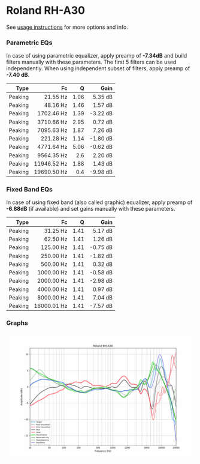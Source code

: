 # Roland RH-A30
See [usage instructions](https://github.com/jaakkopasanen/AutoEq#usage) for more options and info.

### Parametric EQs
In case of using parametric equalizer, apply preamp of **-7.34dB** and build filters manually
with these parameters. The first 5 filters can be used independently.
When using independent subset of filters, apply preamp of **-7.40 dB**.

| Type    | Fc          |    Q | Gain     |
|--------:|------------:|-----:|---------:|
| Peaking | 21.55 Hz    | 1.06 | 5.35 dB  |
| Peaking | 48.16 Hz    | 1.46 | 1.57 dB  |
| Peaking | 1702.46 Hz  | 1.39 | -3.22 dB |
| Peaking | 3710.66 Hz  | 2.95 | 0.72 dB  |
| Peaking | 7095.63 Hz  | 1.87 | 7.26 dB  |
| Peaking | 221.28 Hz   | 1.14 | -1.80 dB |
| Peaking | 4771.64 Hz  | 5.06 | -0.62 dB |
| Peaking | 9564.35 Hz  | 2.6  | 2.20 dB  |
| Peaking | 11946.52 Hz | 1.88 | 1.43 dB  |
| Peaking | 19690.50 Hz | 0.4  | -9.98 dB |

### Fixed Band EQs
In case of using fixed band (also called graphic) equalizer, apply preamp of **-6.88dB**
(if available) and set gains manually with these parameters.

| Type    | Fc          |    Q | Gain     |
|--------:|------------:|-----:|---------:|
| Peaking | 31.25 Hz    | 1.41 | 5.17 dB  |
| Peaking | 62.50 Hz    | 1.41 | 1.26 dB  |
| Peaking | 125.00 Hz   | 1.41 | -0.75 dB |
| Peaking | 250.00 Hz   | 1.41 | -1.82 dB |
| Peaking | 500.00 Hz   | 1.41 | 0.32 dB  |
| Peaking | 1000.00 Hz  | 1.41 | -0.58 dB |
| Peaking | 2000.00 Hz  | 1.41 | -2.98 dB |
| Peaking | 4000.00 Hz  | 1.41 | 0.97 dB  |
| Peaking | 8000.00 Hz  | 1.41 | 7.04 dB  |
| Peaking | 16000.01 Hz | 1.41 | -7.57 dB |

### Graphs
![](./Roland%20RH-A30.png)